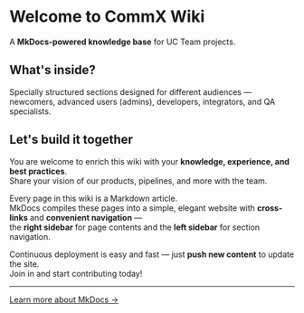 # Welcome to CommX Wiki

A **MkDocs-powered knowledge base** for UC Team projects.

## What's inside?

Specially structured sections designed for different audiences — newcomers, advanced users (admins), developers, integrators, and QA specialists.

## Let's build it together

You are welcome to enrich this wiki with your **knowledge, experience, and best practices**.  
Share your vision of our products, pipelines, and more with the team.

Every page in this wiki is a Markdown article.  
MkDocs compiles these pages into a simple, elegant website with **cross-links** and **convenient navigation** —  
the **right sidebar** for page contents and the **left sidebar** for section navigation.

Continuous deployment is easy and fast — just **push new content** to update the site.  
Join in and start contributing today!

---

[Learn more about MkDocs →](https://www.mkdocs.org)
